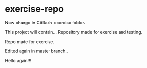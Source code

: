 # exercise-repo


New change in GitBash-exercise folder.

This project will contain...
Repository made for exercise and testing.

Repo made for exercise.


Edited again in master branch..

Hello again!!!


